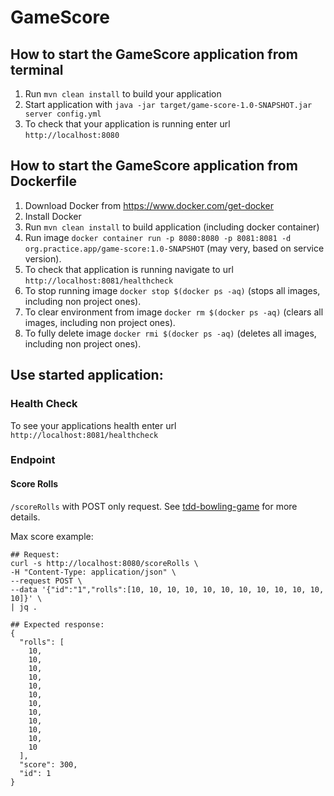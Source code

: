 # GameScore

How to start the GameScore application from terminal
---

1. Run `mvn clean install` to build your application
1. Start application with `java -jar target/game-score-1.0-SNAPSHOT.jar server config.yml`
1. To check that your application is running enter url `http://localhost:8080`

How to start the GameScore application from Dockerfile
---

1. Download Docker from https://www.docker.com/get-docker
1. Install Docker
1. Run `mvn clean install` to build application (including docker container)
1. Run image `docker container run -p 8080:8080 -p 8081:8081 -d org.practice.app/game-score:1.0-SNAPSHOT` 
(may very, based on service version).
1. To check that application is running navigate to url `http://localhost:8081/healthcheck`
1. To stop running image `docker stop $(docker ps -aq)` (stops all images, including non project ones).
1. To clear environment from image `docker rm $(docker ps -aq)` (clears all images, including non project ones).
1. To fully delete image `docker rmi $(docker ps -aq)` (deletes all images, including non project ones).

Use started application:
---

### Health Check

To see your applications health enter url `http://localhost:8081/healthcheck`

### Endpoint

#### Score Rolls 

`/scoreRolls` with POST only request. 
See [tdd-bowling-game](https://github.com/alex-d-bondarev/tdd-bowling-game) for more details.

Max score example:
```shell script
## Request:
curl -s http://localhost:8080/scoreRolls \
-H "Content-Type: application/json" \
--request POST \
--data '{"id":"1","rolls":[10, 10, 10, 10, 10, 10, 10, 10, 10, 10, 10, 10]}' \
| jq .

## Expected response:
{
  "rolls": [
    10,
    10,
    10,
    10,
    10,
    10,
    10,
    10,
    10,
    10,
    10,
    10
  ],
  "score": 300,
  "id": 1
}
```